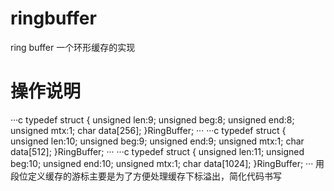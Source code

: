 # ringbuffer
ring buffer
一个环形缓存的实现

# 操作说明
···c
typedef struct
{
	unsigned len:9;
	unsigned beg:8;
	unsigned end:8;
	unsigned mtx:1;
	char data[256];
}RingBuffer;
···
···c
typedef struct
{
	unsigned len:10;
	unsigned beg:9;
	unsigned end:9;
	unsigned mtx:1;
	char data[512];
}RingBuffer;
···
···c
typedef struct
{
	unsigned len:11;
	unsigned beg:10;
	unsigned end:10;
	unsigned mtx:1;
	char data[1024];
}RingBuffer;
···
用段位定义缓存的游标主要是为了方便处理缓存下标溢出，简化代码书写
